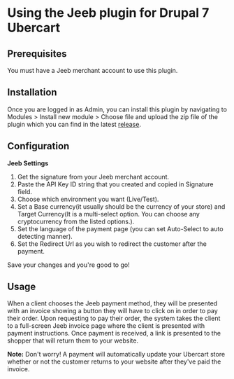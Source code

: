 # Using the Jeeb plugin for Drupal 7 Ubercart

## Prerequisites
You must have a Jeeb merchant account to use this plugin.


## Installation

Once you are logged in as Admin, you can install this plugin by navigating to Modules > Install new module > Choose file and upload the zip file of the plugin which you can find in the latest [release](https://github.com/ghdar67/Jeeb.Ubercart/releases).

## Configuration

**Jeeb Settings**

1. Get the signature from your Jeeb merchant account.
2. Paste the API Key ID string that you created and copied in Signature field.
3. Choose which environment you want (Live/Test).
4. Set a Base currency(it usually should be the currency of your store) and Target Currency(It is a multi-select option. You can choose any cryptocurrency from the listed options.).
5. Set the language of the payment page (you can set Auto-Select to auto detecting manner).
6. Set the Redirect Url as you wish to redirect the customer after the payment.

Save your changes and you're good to go!

## Usage

When a client chooses the Jeeb payment method, they will be presented with an invoice showing a button they will have to click on in order to pay their order.  Upon requesting to pay their order, the system takes the client to a full-screen Jeeb invoice page where the client is presented with payment instructions.  Once payment is received, a link is presented to the shopper that will return them to your website.

**Note:** Don't worry!  A payment will automatically update your Ubercart store whether or not the customer returns to your website after they've paid the invoice.
